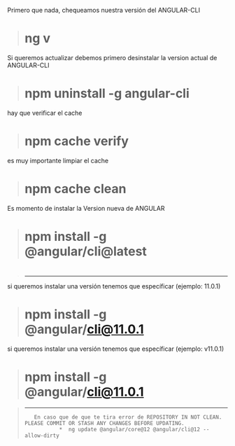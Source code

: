 
Primero que nada, chequeamos nuestra versión del ANGULAR-CLI

 > # ng v 

Si queremos actualizar debemos primero desinstalar la version actual de ANGULAR-CLI
> #  npm uninstall -g angular-cli

hay que verificar el cache 
> # npm cache verify

es muy importante limpiar el cache
> #  npm cache clean
 
 Es momento de instalar la Version nueva de ANGULAR

> # npm install -g @angular/cli@latest

# 

>-----------------------------------------------------------------
si queremos instalar una versión tenemos que específicar (ejemplo: 11.0.1)
> #  npm install -g @angular/cli@11.0.1

si queremos instalar una versión tenemos que específicar (ejemplo: v11.0.1)
> #  npm install -g @angular/cli@11.0.1

 
>------------------------------------------------------
>        En caso que de que te tira error de REPOSITORY IN NOT CLEAN. PLEASE COMMIT OR STASH ANY CHANGES BEFORE UPDATING.
>                *  ng update @angular/core@12 @angular/cli@12 --allow-dirty
>                

